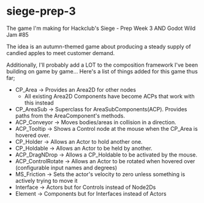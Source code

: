 # siege-prep-3
The game I'm making for Hackclub's Siege - Prep Week 3 AND Godot Wild Jam #85

The idea is an autumn-themed game about producing a steady supply of candied apples to meet customer demand.

Additionally, I'll probably add a LOT to the composition framework I've been building on game by game...
Here's a list of things added for this game thus far;
- CP_Area -> Provides an Area2D for other nodes
	- All existing Area2D Components have become ACPs that work with this instead
- CP_AreaSub -> Superclass for AreaSubComponents(ACP). Provides paths from the AreaComponent's methods.
- ACP_Conveyor -> Moves bodies/areas in collision in a direction.
- ACP_Tooltip -> Shows a Control node at the mouse when the CP_Area is hovered over.
- CP_Holder -> Allows an Actor to hold another one.
- CP_Holdable -> Allows an Actor to be held by another.
- ACP_DragNDrop -> Allows a CP_Holdable to be activated by the mouse.
- ACP_ControlRotate -> Allows an Actor to be rotated when hovered over (configurable input names and degrees)
- MS_Friction -> Sets the actor's velocity to zero unless something is actively trying to move it
- Interface -> Actors but for Controls instead of Node2Ds
- Element -> Components but for Interfaces instead of Actors
